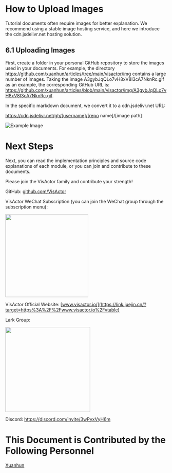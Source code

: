 # How to Upload Images

Tutorial documents often require images for better explanation.
We recommend using a stable image hosting service, and here we introduce the cdn.jsdelivr.net hosting solution.

## 6.1 Uploading Images

First, create a folder in your personal GitHub repository to store the images used in your documents.
For example, the directory https://github.com/xuanhun/articles/tree/main/visactor/img contains a large number of images. Taking the image A3gybJqQLo7vH8xV8I3cA7NknRc.gif as an example, the corresponding GitHub URL is:
https://github.com/xuanhun/articles/blob/main/visactor/img/A3gybJqQLo7vH8xV8I3cA7NknRc.gif.

In the specific markdown document, we convert it to a cdn.jsdelivr.net URL:

https://cdn.jsdelivr.net/gh/[username]/[repo name]/[image path]

![Example Image](https://cdn.jsdelivr.net/gh/xuanhun/articles/visactor/img/A3gybJqQLo7vH8xV8I3cA7NknRc.gif)

# Next Steps

Next, you can read the implementation principles and source code explanations of each module, or you can join and contribute to these documents.

Please join the VisActor family and contribute your strength!

GitHub: [github.com/VisActor](https://link.juejin.cn/?target=https%3A%2F%2Fgithub.com%2FVisActor)

VisActor WeChat Subscription (you can join the WeChat group through the subscription menu):

<img src='https://cdn.jsdelivr.net/gh/xuanhun/articles/visactor/img/ZqQ2bVj6woabSXxeLKOce9rrn9d.gif' alt='' width='258' height='auto'>

VisActor Official Website: [www.visactor.io/](https://link.juejin.cn/?target=https%3A%2F%2Fwww.visactor.io%2Fvtable)

Lark Group:

<img src='https://cdn.jsdelivr.net/gh/xuanhun/articles/visactor/img/F0GRbKlLOoHUwRx9JBVcKxk0n6g.gif' alt='' width='264' height='auto'>

Discord: https://discord.com/invite/3wPyxVyH6m

# This Document is Contributed by the Following Personnel

[Xuanhun](https://github.com/xuanhun)

